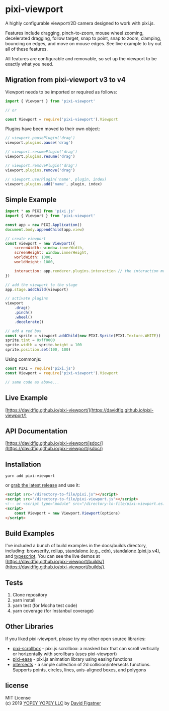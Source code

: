 # pixi-viewport
A highly configurable viewport/2D camera designed to work with pixi.js.

Features include dragging, pinch-to-zoom, mouse wheel zooming, decelerated dragging, follow target, snap to point, snap to zoom, clamping, bouncing on edges, and move on mouse edges. See live example to try out all of these features.

All features are configurable and removable, so set up the viewport to be exactly what you need.

## Migration from pixi-viewport v3 to v4
Viewport needs to be imported or required as follows:
```js
import { Viewport } from 'pixi-viewport'

// or 

const Viewport = require('pixi-viewport').Viewport
```
Plugins have been moved to their own object:
```js
// viewport.pausePlugin('drag')
viewport.plugins.pause('drag')

// viewport.resumePlugin('drag')
viewport.plugins.resume('drag')

// viewport.removePlugin('drag')
viewport.plugins.remove('drag')

// viewport.userPlugin('name', plugin, index)
viewport.plugins.add('name', plugin, index)
```

## Simple Example
```js
import * as PIXI from 'pixi.js'
import { Viewport } from 'pixi-viewport'

const app = new PIXI.Application()
document.body.appendChild(app.view)

// create viewport
const viewport = new Viewport({
    screenWidth: window.innerWidth,
    screenHeight: window.innerHeight,
    worldWidth: 1000,
    worldHeight: 1000,

    interaction: app.renderer.plugins.interaction // the interaction module is important for wheel to work properly when renderer.view is placed or scaled
})

// add the viewport to the stage
app.stage.addChild(viewport)

// activate plugins
viewport
    .drag()
    .pinch()
    .wheel()
    .decelerate()

// add a red box
const sprite = viewport.addChild(new PIXI.Sprite(PIXI.Texture.WHITE))
sprite.tint = 0xff0000
sprite.width = sprite.height = 100
sprite.position.set(100, 100)
```

Using commonjs:
```js
const PIXI = require('pixi.js')
const Viewport = require('pixi-viewport').Viewport

// same code as above...
```

## Live Example
[https://davidfig.github.io/pixi-viewport/](https://davidfig.github.io/pixi-viewport/)

## API Documentation
[https://davidfig.github.io/pixi-viewport/jsdoc/](https://davidfig.github.io/pixi-viewport/jsdoc/)

## Installation

    yarn add pixi-viewport

or [grab the latest release](https://github.com/davidfig/pixi-viewport/releases/) and use it:

```html
<script src="/directory-to-file/pixi.js"></script>
<script src="/directory-to-file/pixi-viewport.js"></script>
<!-- or <script type="module" src="/directory-to-file/pixi-viewport.es.js"></script> -->
<script>
    const Viewport = new Viewport.Viewport(options)
</script>
```

## Build Examples
I've included a bunch of build examples in the docs/builds directory, including: [browserify](https://github.com/davidfig/pixi-viewport/tree/master/docs/builds/browserify), [rollup](https://github.com/davidfig/pixi-viewport/tree/master/docs/builds/rollup), [standalone (e.g., cdn)](https://github.com/davidfig/pixi-viewport/tree/master/docs/builds/standalone), [standalone (pixi.js v4)](https://github.com/davidfig/pixi-viewport/tree/master/docs/builds/standalone-v4), and [typescript](https://github.com/davidfig/pixi-viewport/tree/master/docs/builds/ts). You can see the live demos at [https://davidfig.github.io/pixi-viewport/builds/](https://davidfig.github.io/pixi-viewport/builds/).
  
## Tests

1. Clone repository
2. yarn install
3. yarn test (for Mocha test code)
4. yarn coverage (for Instanbul coverage)

## Other Libraries
If you liked pixi-viewport, please try my other open source libraries:
* [pixi-scrollbox](https://github.com/davidfig/pixi-scrollbox) - pixi.js scrollbox: a masked box that can scroll vertically or horizontally with scrollbars (uses pixi-viewport)
* [pixi-ease](https://github.com/davidfig/pixi-ease) - pixi.js animation library using easing functions
* [intersects](https://github.com/davidfig/intersects) - a simple collection of 2d collision/intersects functions. Supports points, circles, lines, axis-aligned boxes, and polygons

## license  
MIT License  
(c) 2019 [YOPEY YOPEY LLC](https://yopeyopey.com/) by [David Figatner](https://twitter.com/yopey_yopey/)